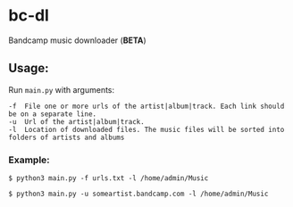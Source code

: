 # bc-dl

Bandcamp music downloader (**BETA**)

## Usage:

Run `main.py` with arguments:

```
-f  File one or more urls of the artist|album|track. Each link should be on a separate line.
-u  Url of the artist|album|track.
-l  Location of downloaded files. The music files will be sorted into folders of artists and albums
```

### Example:

```
$ python3 main.py -f urls.txt -l /home/admin/Music

$ python3 main.py -u someartist.bandcamp.com -l /home/admin/Music
```
